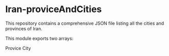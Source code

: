 # Iran-proviceAndCities
This repository contains a comprehensive JSON file listing all the cities and provinces of Iran.


This module exports two arrays:

Provice
City

